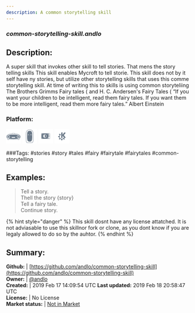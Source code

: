 ```yaml
---
description: A common storytelling skill
---
```


### _common-storytelling-skill.andlo_  
## Description:  
A super skill that invokes other skill to tell stories. That mens the story telling skills
This skill enables Mycroft to tell storie. This skill does not by it self have ny stories, but utilize other
storytelling skills that uses this comme storytelling skill.
At time of writing this to skills is using common storyteliing
The Brothers Grimms Fairy tales (
and
H. C. Andersen's Fairy Tales (
“If you want your children to be intelligent, read them fairy tales. If you want them to be more
intelligent, read them more fairy tales.”
Albert Einstein  
### Platform:  
 ![Mark I](../.gitbook/assets/mark-1-icon.png)  ![Mark II](../.gitbook/assets/mark-2-icon.png)  ![Picroft](../.gitbook/assets/picroft-icon.png)  ![plasmoid](../.gitbook/assets/kde.png)   
  
###Tags: \#stories \#story \#tales \#fairy \#fairytale \#fairytales \#common-storytelling   
## Examples:  
> Tell a story.  
> Thell the story {story}  
> Tell a fairy tale.  
> Continue story.  
  
{% hint style="danger" %}
This skill dosnt have any license attatched. It is not adviasable to use this skillnor fork or clone, as you dont know if you are legaly allowed to do so by the auhtor.
{% endhint %}
  
## Summary:  
**Github:** | [https://github.com/andlo/common-storytelling-skill](https://github.com/andlo/common-storytelling-skill)  
**Owner:** | [@andlo](https://github.com/andlo)  
**Created:** | 2019 Feb 17 14:09:54 UTC  **Last updated:** 2019 Feb 18 20:58:47 UTC  
**License:** | No License  
**Market status:** | [Not in Market](https://market.mycroft.ai/skill/)  
